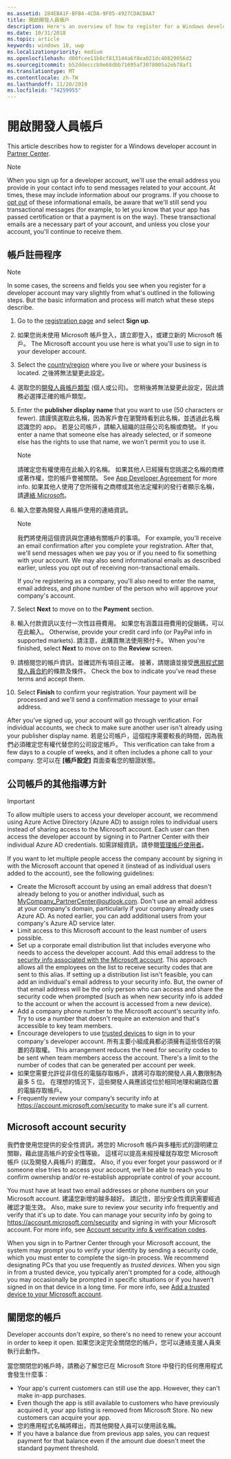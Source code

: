 ```yaml
---
ms.assetid: 284EBA1F-BFB4-4CDA-9F05-4927CDACDAA7
title: 開啟開發人員帳戶
description: Here's an overview of how to register for a Windows developer account for Microsoft Store and other Microsoft programs in Partner Center.
ms.date: 10/31/2018
ms.topic: article
keywords: windows 10, uwp
ms.localizationpriority: medium
ms.openlocfilehash: d00fcee11b8cf813144a6f8ea021dc40829056d2
ms.sourcegitcommit: b52ddecccb9e68dbb71695af3078005a2eb78af1
ms.translationtype: MT
ms.contentlocale: zh-TW
ms.lasthandoff: 11/20/2019
ms.locfileid: "74259955"
---
```

# <a name="opening-a-developer-account"></a>開啟開發人員帳戶

This article describes how to register for a Windows developer account in [Partner Center](https://partner.microsoft.com/dashboard).

> [!NOTE]
> When you sign up for a developer account, we'll use the email address you provide in your contact info to send messages related to your account. At times, these may include information about our programs. If you choose to [opt out](https://account.microsoft.com/account/Account?ru=https%3A%2F%2Faccount.microsoft.com%2Fprofile%2Fcontact-info&destrt=profile-landing) of these informational emails, be aware that we'll still send you transactional messages (for example, to let you know that your app has passed certification or that a payment is on the way). These transactional emails are a necessary part of your account, and unless you close your account, you'll continue to receive them.

## <a name="the-account-signup-process"></a>帳戶註冊程序

> [!NOTE]
> In some cases, the screens and fields you see when you register for a developer account may vary slightly from what's outlined in the following steps. But the basic information and process will match what these steps describe.

1.  Go to the [registration page](https://developer.microsoft.com/store/register) and select **Sign up**.
2.  如果您尚未使用 Microsoft 帳戶登入，請立即登入，或建立新的 Microsoft 帳戶。 The Microsoft account you use here is what you'll use to sign in to your developer account.
3.  Select the [country/region](account-types-locations-and-fees.md#developer-account-and-app-submission-markets) where you live or where your business is located. 之後將無法變更此設定。
4.  選取您的[開發人員帳戶類型](account-types-locations-and-fees.md) (個人或公司)。 您稍後將無法變更此設定，因此請務必選擇正確的帳戶類型。
5.  Enter the **publisher display name** that you want to use (50 characters or fewer). 請謹慎選取此名稱，因為客戶會在瀏覽時看到此名稱，並透過此名稱認識您的 app。 若是公司帳戶，請輸入組織的註冊公司名稱或商號。 If you enter a name that someone else has already selected, or if someone else has the rights to use that name, we won't permit you to use it.

    > [!NOTE]
    > 請確定您有權使用在此輸入的名稱。 如果其他人已經擁有您挑選之名稱的商標或著作權，您的帳戶會被關閉。 See [App Developer Agreement](https://docs.microsoft.com/legal/windows/agreements/app-developer-agreement) for more info. 如果其他人使用了您所擁有之商標或其他法定權利的發行者顯示名稱，請[連絡 Microsoft](https://www.microsoft.com/info/cpyrtInfrg.html)。    

6.  輸入您要為開發人員帳戶使用的連絡資訊。

    > [!NOTE]
    > 我們將使用這個資訊與您連絡有關帳戶的事項。 For example, you'll receive an email confirmation after you complete your registration. After that, we'll send messages when we pay you or if you need to fix something with your account. We may also send informational emails as described earlier, unless you opt out of receiving non-transactional emails.

    If you're registering as a company, you'll also need to enter the name, email address, and phone number of the person who will approve your company's account.

7.  Select **Next** to move on to the **Payment** section.

8.  輸入付款資訊以支付一次性註冊費用。 如果您有涵蓋註冊費用的促銷碼，可以在此輸入。 Otherwise, provide your credit card info (or PayPal info in supported markets). 請注意，此購買無法使用預付卡。 When you're finished, select **Next** to move on to the **Review** screen.

9.  請檢閱您的帳戶資訊，並確認所有項目正確。 接著，請閱讀並接受[應用程式開發人員合約](https://docs.microsoft.com/legal/windows/agreements/app-developer-agreement)的條款及條件。 Check the box to indicate you've read these terms and accept them.

10.  Select **Finish** to confirm your registration. Your payment will be processed and we'll send a confirmation message to your email address.

After you've signed up, your account will go through verification. For individual accounts, we check to make sure another user isn't already using your publisher display name. 若是公司帳戶，這個程序需要較長的時間，因為我們必須確定您有權代替您的公司設定帳戶。 This verification can take from a few days to a couple of weeks, and it often includes a phone call to your company. 您可以在 **\[帳戶設定\]** 頁面查看您的驗證狀態。


## <a name="additional-guidelines-for-company-accounts"></a>公司帳戶的其他指導方針

> [!IMPORTANT]
> To allow multiple users to access your developer account, we recommend using Azure Active Directory (Azure AD) to assign roles to individual users instead of sharing access to the Microsoft account. Each user can then access the developer account by signing in to Partner Center with their individual Azure AD credentials. 如需詳細資訊，請參閱[管理帳戶使用者](manage-account-users.md)。

If you want to let multiple people access the company account by signing in with the Microsoft account that opened it (instead of as individual users added to the account), see the following guidelines:

-   Create the Microsoft account by using an email address that doesn't already belong to you or another individual, such as MyCompany_PartnerCenter@outlook.com. Don't use an email address at your company's domain, particularly if your company already uses Azure AD. As noted earlier, you can add additional users from your company's Azure AD service later.
-   Limit access to this Microsoft account to the least number of users possible.
-   Set up a corporate email distribution list that includes everyone who needs to access the developer account. Add this email address to the [security info associated with the Microsoft account](https://account.microsoft.com/security). This approach allows all the employees on the list to receive security codes that are sent to this alias. If setting up a distribution list isn't feasible, you can add an individual's email address to your security info. But, the owner of that email address will be the only person who can access and share the security code when prompted (such as when new security info is added to the account or when the account is accessed from a new device).
-   Add a company phone number to the Microsoft account's security info. Try to use a number that doesn't require an extension and that's accessible to key team members.
-   Encourage developers to use [trusted devices](https://support.microsoft.com/help/12369/microsoft-account-add-a-trusted-device) to sign in to your company's developer account. 所有主要小組成員都必須擁有這些信任的裝置的存取權。 This arrangement reduces the need for security codes to be sent when team members access the account. There's a limit to the number of codes that can be generated per account per week.
-   如果您需要允許從非信任的電腦存取帳戶，請將可存取的開發人員人數限制為最多 5 位。 在理想的情況下，這些開發人員應該從位於相同地理和網路位置的電腦存取帳戶。
-   Frequently review your company’s security info at https://account.microsoft.com/security to make sure it's all current.


## <a name="microsoft-account-security"></a>Microsoft account security

我們會使用您提供的安全性資訊，將您的 Microsoft 帳戶與多種形式的證明建立關聯，藉此提高帳戶的安全性等級。 這樣可以提高未經授權就存取您 Microsoft 帳戶 (以及開發人員帳戶) 的難度。 Also, if you ever forget your password or if someone else tries to access your account, we’ll be able to reach you to confirm ownership and/or re-establish appropriate control of your account.

You must have at least two email addresses or phone numbers on your Microsoft account. 建議您新增的越多越好。 請記住，部分安全性資訊需要經過確認才能生效。 Also, make sure to review your security info frequently and verify that it's up to date. You can manage your security info by going to https://account.microsoft.com/security and signing in with your Microsoft account. For more info, see [Account security info & verification codes](https://support.microsoft.com/help/12428/microsoft-account-security-info-verification-codes).

When you sign in to Partner Center through your Microsoft account, the system may prompt you to verify your identity by sending a security code, which you must enter to complete the sign-in process. We recommend designating PCs that you use frequently as *trusted devices*. When you sign in from a trusted device, you typically aren't prompted for a code, although you may occasionally be prompted in specific situations or if you haven’t signed in on that device in a long time. For more info, see [Add a trusted device to your Microsoft account](https://support.microsoft.com/help/12369/microsoft-account-add-a-trusted-device).


## <a name="closing-your-account"></a>關閉您的帳戶

Developer accounts don't expire, so there's no need to renew your account in order to keep it open. 如果您決定完全關閉您的帳戶，您可以連絡支援人員來執行此動作。

當您關閉您的帳戶時，請務必了解您已在 Microsoft Store 中發行的任何應用程式會發生什麼事：

-   Your app's current customers can still use the app. However, they can't make in-app purchases.
-   Even though the app is still available to customers who have previously acquired it, your app listing is removed from Microsoft Store. No new customers can acquire your app.
-   您的應用程式名稱將釋出，而其他開發人員可以使用該名稱。
-   If you have a balance due from previous app sales, you can request payment for that balance even if the amount due doesn't meet the standard payment threshold.
